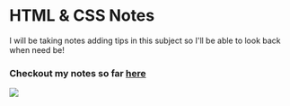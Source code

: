 # HTML & CSS Notes 

I will be taking notes adding tips in this subject so I'll be able to look back when need be!

### Checkout my notes so far [here](https://github.com/web4locals/HTML_CSS/blob/main/index.html)

<picture>
<img src="/web4locals/HTML_CSS/blob/main/assets/VisualStudioKeyboardShortcuts.png" width="auto"/>
</picture>

